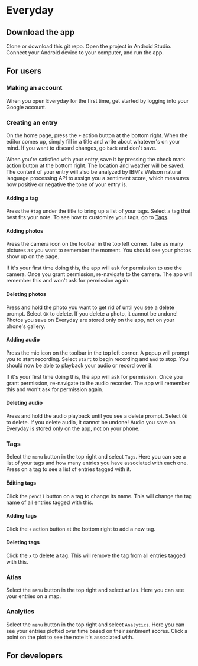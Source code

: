 # Everyday

## Download the app
 Clone or download this git repo. Open the project in Android Studio. Connect your Android device to your computer, and run the app.

## For users
### Making an account
When you open Everyday for the first time, get started by logging into your Google account.

### Creating an entry
On the home page, press the `+` action button at the bottom right. When the editor comes up, simply fill in a title and write about whatever's on your mind. If you want to discard changes, go `back` and don't save.

When you're satisfied with your entry, save it by pressing the check mark action button at the bottom right. The location and weather will be saved. The content of your entry will also be analyzed by IBM's Watson natural language processing API to assign you a sentiment score, which measures how positive or negative the tone of your entry is.

#### Adding a tag
Press the `#tag` under the title to bring up a list of your tags. Select a tag that best fits your note. To see how to customize your tags, go to [Tags](#tags).

#### Adding photos
Press the camera icon on the toolbar in the top left corner. Take as many pictures as you want to remember the moment. You should see your photos show up on the page.

If it's your first time doing this, the app will ask for permission to use the camera. Once you grant permission, re-navigate to the camera. The app will remember this and won't ask for permission again.

#### Deleting photos
Press and hold the photo you want to get rid of until you see a delete prompt. Select `OK` to delete. If you delete a photo, it cannot be undone! Photos you save on Everyday are stored only on the app, not on your phone's gallery.

#### Adding audio
Press the mic icon on the toolbar in the top left corner. A popup will prompt you to start recording. Select `Start` to begin recording and `End` to stop. You should now be able to playback your audio or record over it.

If it's your first time doing this, the app will ask for permission. Once you grant permission, re-navigate to the audio recorder. The app will remember this and won't ask for permission again.

#### Deleting audio
Press and hold the audio playback until you see a delete prompt. Select `OK` to delete. If you delete audio, it cannot be undone! Audio you save on Everyday is stored only on the app, not on your phone.

### Tags
Select the `menu` button in the top right and select `Tags`. Here you can see a list of your tags and how many entries you have associated with each one. Press on a tag to see a list of entries tagged with it.

#### Editing tags
Click the `pencil` button on a tag to change its name. This will change the tag name of all entries tagged with this.

#### Adding tags
Click the `+` action button at the bottom right to add a new tag.

#### Deleting tags
Click the `x` to delete a tag. This will remove the tag from all entries tagged with this.

### Atlas
Select the `menu` button in the top right and select `Atlas`. Here you can see your entries on a map.

### Analytics
Select the `menu` button in the top right and select `Analytics`. Here you can see your entries plotted over time based on their sentiment scores. Click a point on the plot to see the note it's associated with.

## For developers
